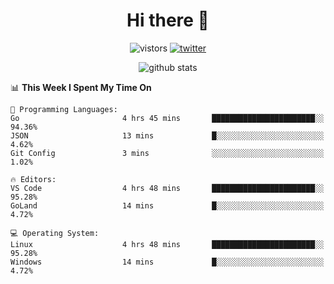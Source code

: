 <h1 align="center">Hi there 👋 </h3>

<p align="center">
  <img src="https://visitor-badge.glitch.me/badge?page_id=keithnull" alt="vistors" />
  <a href="https://twitter.com/_keithnull"><img src="https://img.shields.io/badge/@__keithnull-1DA1F2?style=flat&logo=Twitter&logoColor=white" alt="twitter"/></a>
</p>

<p align="center">
  <img src="https://github-readme-stats.vercel.app/api?username=keithnull&count_private=true&show_icons=true&theme=vue-dark&hide_title=true" alt="github stats" />
</p>

<!--START_SECTION:waka-->
📊 **This Week I Spent My Time On** 

```text
💬 Programming Languages: 
Go                       4 hrs 45 mins       ███████████████████████░░   94.36% 
JSON                     13 mins             █░░░░░░░░░░░░░░░░░░░░░░░░   4.62% 
Git Config               3 mins              ░░░░░░░░░░░░░░░░░░░░░░░░░   1.02%

🔥 Editors: 
VS Code                  4 hrs 48 mins       ███████████████████████░░   95.28% 
GoLand                   14 mins             █░░░░░░░░░░░░░░░░░░░░░░░░   4.72%

💻 Operating System: 
Linux                    4 hrs 48 mins       ███████████████████████░░   95.28% 
Windows                  14 mins             █░░░░░░░░░░░░░░░░░░░░░░░░   4.72%

```


<!--END_SECTION:waka-->
